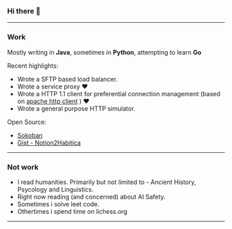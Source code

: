 ### Hi there 👋

<!--
**gauchy/gauchy** is a ✨ _special_ ✨ repository because its `README.md` (this file) appears on your GitHub profile.

Here are some ideas to get you started:

- 🔭 I’m currently working on ...
- 🌱 I’m currently learning ...
- 👯 I’m looking to collaborate on ...
- 🤔 I’m looking for help with ...
- 💬 Ask me about ...
- 📫 How to reach me: ...
- 😄 Pronouns: ...
- ⚡ Fun fact: ...
-->

---

### Work

Mostly writing in **Java**, sometimes in **Python**, attempting to learn **Go**

Recent highlights:
- Wrote a SFTP based load balancer.
- Wrote a service proxy ❤️
- Wrote a HTTP 1.1 client for preferential connection management (based on [apache http client](https://hc.apache.org/httpcomponents-core-4.4.x/index.html) ) ❤️
- Wrote a general purpose HTTP simulator.

Open Source:
- [Sokoban](https://github.com/prembhaskal/sokoban)
- [Gist - Notion2Habitica](https://gist.github.com/gauchy/3866fa059eecd2081ec92bea07a4a29f)
---
### Not work
- I read humanities. Primarily but not limited to - Ancient History, Psycology and Linguistics.
- Right now reading (and concerned) about AI Safety.
- Sometimes i solve leet code.
- Othertimes i spend time on lichess.org

---


  



